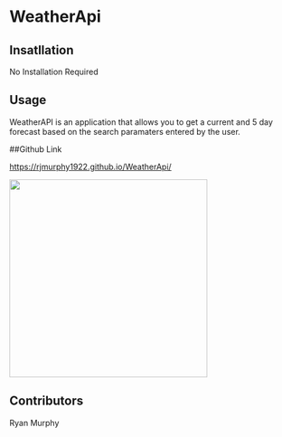 # WeatherApi

## Insatllation

No Installation Required

## Usage

WeatherAPI is an application that allows you to get a current and 5 day forecast based on the search paramaters entered by the user.

##Github Link

https://rjmurphy1922.github.io/WeatherApi/

<img src="weatherapp.png" width="350" >

## Contributors 
Ryan Murphy
